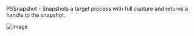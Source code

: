 PSSnapshot - Snapshots a target process with full capture and returns a handle to the snapshot.

![image](https://user-images.githubusercontent.com/105792760/222780238-c792c8f9-3bb0-4b45-a0cd-340c90b5ffeb.png)
